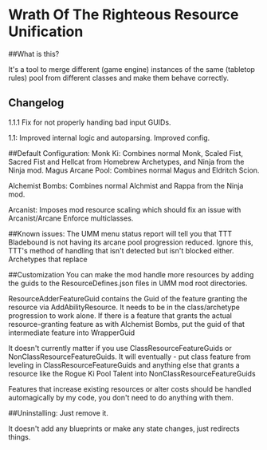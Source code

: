 # Wrath Of The Righteous Resource Unification

##What is this?

It's a tool to merge different (game engine) instances of the same (tabletop rules) pool from different classes and make them behave correctly.

## Changelog
1.1.1
Fix for not properly handing bad input GUIDs.

1.1: 
Improved internal logic and autoparsing.
Improved config.


##Default Configuration:
Monk Ki: Combines normal Monk, Scaled Fist, Sacred Fist and Hellcat from Homebrew Archetypes, and Ninja from the Ninja mod.
Magus Arcane Pool: Combines normal Magus and Eldritch Scion. 


Alchemist Bombs: Combines normal Alchmist and Rappa from the Ninja mod.

Arcanist: Imposes mod resource scaling which should fix an issue with Arcanist/Arcane Enforce multiclasses.

##Known issues:
The UMM menu status report will tell you that TTT Bladebound is not having its arcane pool progression reduced. Ignore this, TTT's method of handling that isn't detected but isn't blocked either.
Archetypes that replace


##Customization
You can make the mod handle more resources by adding the guids to the ResourceDefines.json files in UMM mod root directories.

ResourceAdderFeatureGuid contains the Guid of the feature granting the resource via AddAbilityResource. It needs to be in the class/archetype progression to work alone.
If there is a feature that grants the actual resource-granting feature as with Alchemist Bombs, put the guid of that intermediate feature into WrapperGuid

It doesn't currently matter if you use ClassResourceFeatureGuids or NonClassResourceFeatureGuids.
It will eventually - put class feature from leveling in ClassResourceFeatureGuids and anything else that grants a resource like the Rogue Ki Pool Talent into NonClassResourceFeatureGuids

Features that increase existing resources or alter costs should be handled automagically by my code, you don't need to do anything with them.

##Uninstalling:
Just remove it.

It doesn't add any blueprints or make any state changes, just redirects things.
